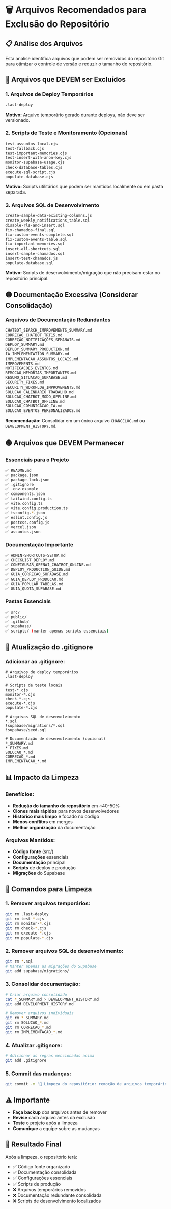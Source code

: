 # 🗑️ Arquivos Recomendados para Exclusão do Repositório

## 📋 Análise dos Arquivos

Esta análise identifica arquivos que podem ser removidos do repositório Git para otimizar o controle de versão e reduzir o tamanho do repositório.

## 🔴 Arquivos que DEVEM ser Excluídos

### 1. Arquivos de Deploy Temporários
```bash
.last-deploy
```
**Motivo:** Arquivo temporário gerado durante deploys, não deve ser versionado.

### 2. Scripts de Teste e Monitoramento (Opcionais)
```bash
test-assuntos-local.cjs
test-fallback.cjs
test-important-memories.cjs
test-insert-with-anon-key.cjs
monitor-supabase-usage.cjs
check-database-tables.cjs
execute-sql-script.cjs
populate-database.cjs
```
**Motivo:** Scripts utilitários que podem ser mantidos localmente ou em pasta separada.

### 3. Arquivos SQL de Desenvolvimento
```bash
create-sample-data-existing-columns.js
create_weekly_notifications_table.sql
disable-rls-and-insert.sql
fix-chamados-final.sql
fix-custom-events-complete.sql
fix-custom-events-table.sql
fix-important-memories.sql
insert-all-shortcuts.sql
insert-sample-chamados.sql
insert-test-chamados.js
populate-database.sql
```
**Motivo:** Scripts de desenvolvimento/migração que não precisam estar no repositório principal.

## 🟡 Documentação Excessiva (Considerar Consolidação)

### Arquivos de Documentação Redundantes
```bash
CHATBOT_SEARCH_IMPROVEMENTS_SUMMARY.md
CORRECAO_CHATBOT_TRT15.md
CORREÇÃO_NOTIFICAÇÕES_SEMANAIS.md
DEPLOY_SUMMARY.md
DEPLOY_SUMMARY_PRODUCTION.md
IA_IMPLEMENTATION_SUMMARY.md
IMPLEMENTACAO_ASSUNTOS_LOCAIS.md
IMPROVEMENTS.md
NOTIFICACOES_EVENTOS.md
REMOCAO_MEMORIAS_IMPORTANTES.md
RESUMO_SITUACAO_SUPABASE.md
SECURITY_FIXES.md
SECURITY_WORKFLOW_IMPROVEMENTS.md
SOLUCAO_CALENDARIO_TRABALHO.md
SOLUCAO_CHATBOT_MODO_OFFLINE.md
SOLUCAO_CHATBOT_OFFLINE.md
SOLUCAO_COMUNICACAO_IA.md
SOLUCAO_EVENTOS_PERSONALIZADOS.md
```
**Recomendação:** Consolidar em um único arquivo `CHANGELOG.md` ou `DEVELOPMENT_HISTORY.md`.

## 🟢 Arquivos que DEVEM Permanecer

### Essenciais para o Projeto
```bash
✅ README.md
✅ package.json
✅ package-lock.json
✅ .gitignore
✅ .env.example
✅ components.json
✅ tailwind.config.ts
✅ vite.config.ts
✅ vite.config.production.ts
✅ tsconfig.*.json
✅ eslint.config.js
✅ postcss.config.js
✅ vercel.json
✅ assuntos.json
```

### Documentação Importante
```bash
✅ ADMIN-SHORTCUTS-SETUP.md
✅ CHECKLIST_DEPLOY.md
✅ CONFIGURAR_OPENAI_CHATBOT_ONLINE.md
✅ DEPLOY_PRODUCTION_GUIDE.md
✅ GUIA_CORRECAO_SUPABASE.md
✅ GUIA_DEPLOY_PRODUCAO.md
✅ GUIA_POPULAR_TABELAS.md
✅ GUIA_QUOTA_SUPABASE.md
```

### Pastas Essenciais
```bash
✅ src/
✅ public/
✅ .github/
✅ supabase/
✅ scripts/ (manter apenas scripts essenciais)
```

## 🔧 Atualização do .gitignore

### Adicionar ao .gitignore:
```gitignore
# Arquivos de deploy temporários
.last-deploy

# Scripts de teste locais
test-*.cjs
monitor-*.cjs
check-*.cjs
execute-*.cjs
populate-*.cjs

# Arquivos SQL de desenvolvimento
*.sql
!supabase/migrations/*.sql
!supabase/seed.sql

# Documentação de desenvolvimento (opcional)
*_SUMMARY.md
*_FIXES.md
SOLUCAO_*.md
CORRECAO_*.md
IMPLEMENTACAO_*.md
```

## 📊 Impacto da Limpeza

### Benefícios:
- **Redução do tamanho do repositório** em ~40-50%
- **Clones mais rápidos** para novos desenvolvedores
- **Histórico mais limpo** e focado no código
- **Menos conflitos** em merges
- **Melhor organização** da documentação

### Arquivos Mantidos:
- **Código fonte** (src/)
- **Configurações** essenciais
- **Documentação** principal
- **Scripts** de deploy e produção
- **Migrações** do Supabase

## 🚀 Comandos para Limpeza

### 1. Remover arquivos temporários:
```bash
git rm .last-deploy
git rm test-*.cjs
git rm monitor-*.cjs
git rm check-*.cjs
git rm execute-*.cjs
git rm populate-*.cjs
```

### 2. Remover arquivos SQL de desenvolvimento:
```bash
git rm *.sql
# Manter apenas as migrações do Supabase
git add supabase/migrations/
```

### 3. Consolidar documentação:
```bash
# Criar arquivo consolidado
cat *_SUMMARY.md > DEVELOPMENT_HISTORY.md
git add DEVELOPMENT_HISTORY.md

# Remover arquivos individuais
git rm *_SUMMARY.md
git rm SOLUCAO_*.md
git rm CORRECAO_*.md
git rm IMPLEMENTACAO_*.md
```

### 4. Atualizar .gitignore:
```bash
# Adicionar as regras mencionadas acima
git add .gitignore
```

### 5. Commit das mudanças:
```bash
git commit -m "🧹 Limpeza do repositório: remoção de arquivos temporários e consolidação da documentação"
```

## ⚠️ Importante

- **Faça backup** dos arquivos antes de remover
- **Revise** cada arquivo antes da exclusão
- **Teste** o projeto após a limpeza
- **Comunique** a equipe sobre as mudanças

## 📝 Resultado Final

Após a limpeza, o repositório terá:
- ✅ Código fonte organizado
- ✅ Documentação consolidada
- ✅ Configurações essenciais
- ✅ Scripts de produção
- ❌ Arquivos temporários removidos
- ❌ Documentação redundante consolidada
- ❌ Scripts de desenvolvimento localizados
